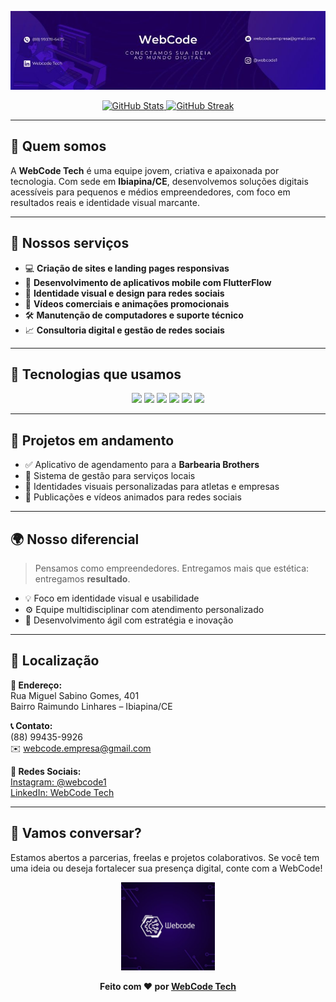 <!-- Banner (substitua pelo link direto do banner no GitHub ou use local se estiver no repositório) -->
<p align="center">
  <img src="banner.jpeg" alt="WebCode Banner" />
</p>

<p align="center">
  <a href="https://github.com/WebCode Tech">
    <img alt="GitHub Stats" src="https://github-readme-stats.vercel.app/api?username=WebCodeTech&show_icons=true&bg_color=0A192F&title_color=1B67A4&text_color=FFFFFF&icon_color=1B67A4&border_color=1B67A4&hide_border=false&count_private=true" height="175"/>
  </a>
  <a href="https://github.com/WebCode Tech">
    <img alt="GitHub Streak" src="https://streak-stats.demolab.com?user=WebCodeTech&theme=custom&border_radius=5&dates=FFFFFF&background=0A192F&ring=1B67A4&fire=1B67A4&currStreakLabel=1B67A4&sideNums=FFFFFF&sideLabels=FFFFFF&currStreakNum=FFFFFF&stroke=1B67A4&border_color=1B67A4" height="175"/>
  </a>
</p>

---

## 🧠 Quem somos

A **WebCode Tech** é uma equipe jovem, criativa e apaixonada por tecnologia. Com sede em **Ibiapina/CE**, desenvolvemos soluções digitais acessíveis para pequenos e médios empreendedores, com foco em resultados reais e identidade visual marcante.

---

## 🌟 Nossos serviços

- 💻 **Criação de sites e landing pages responsivas**
- 📱 **Desenvolvimento de aplicativos mobile com FlutterFlow**
- 🎨 **Identidade visual e design para redes sociais**
- 🎥 **Vídeos comerciais e animações promocionais**
- 🛠️ **Manutenção de computadores e suporte técnico**
- 📈 **Consultoria digital e gestão de redes sociais**

---

## 🧩 Tecnologias que usamos

<p align="center">
  <img src="https://img.shields.io/badge/-React-61DAFB?style=for-the-badge&logo=react&logoColor=black"/>
  <img src="https://img.shields.io/badge/-Next.js-black?style=for-the-badge&logo=next.js"/>
  <img src="https://img.shields.io/badge/-Node.js-339933?style=for-the-badge&logo=node.js&logoColor=white"/>
  <img src="https://img.shields.io/badge/-MySQL-4479A1?style=for-the-badge&logo=mysql&logoColor=white"/>
  <img src="https://img.shields.io/badge/-FlutterFlow-7D3AFB?style=for-the-badge&logo=flutter&logoColor=white"/>
  <img src="https://img.shields.io/badge/-Python-3776AB?style=for-the-badge&logo=python&logoColor=white"/>
</p>

---

## 💼 Projetos em andamento

- ✅ Aplicativo de agendamento para a **Barbearia Brothers**
- 🧠 Sistema de gestão para serviços locais
- 🎯 Identidades visuais personalizadas para atletas e empresas
- 📣 Publicações e vídeos animados para redes sociais

---

## 🌍 Nosso diferencial

> Pensamos como empreendedores. Entregamos mais que estética: entregamos **resultado**.

- 💡 Foco em identidade visual e usabilidade
- ⚙️ Equipe multidisciplinar com atendimento personalizado
- 🚀 Desenvolvimento ágil com estratégia e inovação

---

## 📍 Localização

**📌 Endereço:**  
Rua Miguel Sabino Gomes, 401  
Bairro Raimundo Linhares – Ibiapina/CE

**📞 Contato:**  
(88) 99435-9926  
✉️ [webcode.empresa@gmail.com](mailto:webcode.empresa@gmail.com)

**🔗 Redes Sociais:**  
[Instagram: @webcode1](https://instagram.com/webcode1)  
[LinkedIn: WebCode Tech](https://linkedin.com/company/webcode1)

---

## 🤝 Vamos conversar?

Estamos abertos a parcerias, freelas e projetos colaborativos. Se você tem uma ideia ou deseja fortalecer sua presença digital, conte com a WebCode!

<p align="center">
  <img src="Webcode Tech Oficial.jpeg" alt="Logo WebCode" width="150"/>
</p>

<p align="center">
  <strong>Feito com ❤️ por <a href="https://github.com/WebCodeTech">WebCode Tech</a></strong>
</p>

